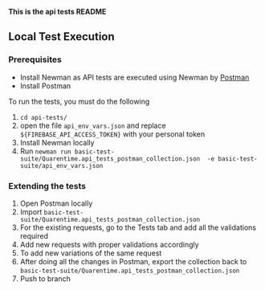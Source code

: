 **This is the api tests README**

## Local Test Execution

### Prerequisites
* Install Newman as API tests are executed using Newman by [Postman](https://github.com/postmanlabs/newman)
* Install Postman

To run the tests, you must do the following

1. `cd api-tests/`
1. open the file `api_env_vars.json` and replace `${FIREBASE_API_ACCESS_TOKEN}` with your personal token
1. Install Newman locally
1. Run `newman run basic-test-suite/Quarentime.api_tests_postman_collection.json  -e basic-test-suite/api_env_vars.json`

### Extending the tests
1. Open Postman locally
1. Import `basic-test-suite/Quarentime.api_tests_postman_collection.json`
1. For the existing requests, go to the Tests tab and add all the validations required
1. Add new requests with proper validations accordingly
1. To add new variations of the same request
1. After doing all the changes in Postman, export the collection back to `basic-test-suite/Quarentime.api_tests_postman_collection.json`
1. Push to branch
